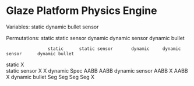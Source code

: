 Glaze Platform Physics Engine
=============================


Variables:
    static
    dynamic
    bullet
    sensor

Permutations:
    static
    static sensor
    dynamic
    dynamic sensor
    dynamic bullet


                    static      static sensor       dynamic     dynamic sensor      dynamic bullet
static              X                              
static sensor       X           X
dynamic             Spec        AABB                AABB
dynamic sensor      AABB        X                   AABB        X
dynamic bullet      Seg         Seg                 Seg         Seg                 X

